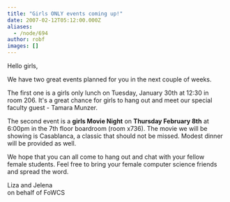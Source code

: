```yaml
---
title: "Girls ONLY events coming up!"
date: 2007-02-12T05:12:00.000Z
aliases:
  - /node/694
author: robf
images: []
---
```


<div class="field field-name-body field-type-text-with-summary field-label-hidden"><div class="field-items"><div class="field-item even"><p>Hello girls,</p>
<p>We have two great events planned for you in the next couple of weeks.</p>
<p>The first one is a girls only lunch on Tuesday, January 30th at 12:30 in<br>
room 206.  It&apos;s a great chance for girls to hang out and meet our special<br>
faculty guest - Tamara Munzer.</p>
<p>The second event is a <b>girls Movie Night</b> on <b>Thursday February 8th</b> at<br>
6:00pm in the 7th floor boardroom (room x736).  The movie we will be<br>
showing is Casablanca, a classic that should not be missed. Modest dinner<br>
will be provided as well.</p>
<p>We hope that you can all come to hang out and chat with your fellow<br>
female students.  Feel free to bring your female computer science friends<br>
and spread the word.</p>
<p>                Liza and Jelena<br>
               on behalf of FoWCS</p>
</div></div></div>    <footer>
          </footer>
